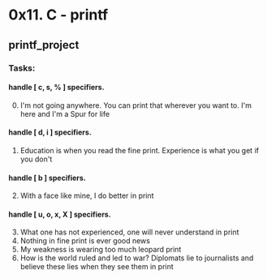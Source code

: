 # 0x11. C - printf
## printf_project
### Tasks:
#### handle [ c, s, % ] specifiers.
0. I'm not going anywhere. You can print that wherever you want to. I'm here and I'm a Spur for life
#### handle [ d, i ] specifiers.
1.  Education is when you read the fine print. Experience is what you get if you don't
#### handle [ b ] specifiers.
2. With a face like mine, I do better in print
#### handle [ u, o, x, X ] specifiers.
3. What one has not experienced, one will never understand in print
4. Nothing in fine print is ever good news
5. My weakness is wearing too much leopard print
6. How is the world ruled and led to war? Diplomats lie to journalists and believe these lies when they see them in print
